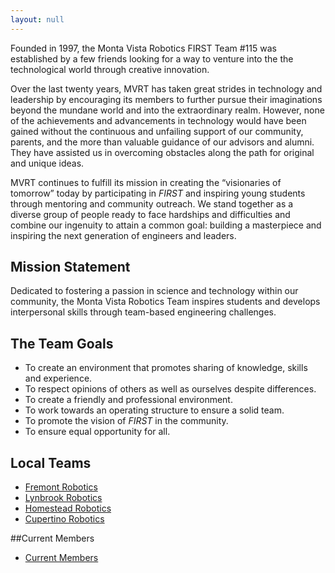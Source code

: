 ```yaml
---
layout: null
---
```


Founded in 1997, the Monta Vista Robotics FIRST Team #115 was established
by a few friends looking for a way to venture into the the technological
world through creative innovation.

Over the last twenty years, MVRT has taken great strides in technology
and leadership by encouraging its members to further pursue their
imaginations beyond the mundane world and into the extraordinary realm.
However, none of the achievements and advancements in technology would have
been gained without the continuous and unfailing support of our community,
parents, and the more than valuable guidance of our advisors and alumni.
They have assisted us in overcoming obstacles along the path for original
and unique ideas.

MVRT continues to fulfill its mission in creating the “visionaries of
tomorrow” today by participating in <i class="first">FIRST</i> and
inspiring young students through mentoring and community outreach. We stand
together as a diverse group of people ready to face hardships and
difficulties and combine our ingenuity to attain a common goal: building a
masterpiece and inspiring the next generation of engineers and leaders.


## Mission Statement

Dedicated to fostering a passion in science and technology within our
community, the Monta Vista Robotics Team inspires students and develops
interpersonal skills through team-based engineering challenges.


## The Team Goals

+ To create an environment that promotes sharing of knowledge, skills and
experience.
+ To respect opinions of others as well as ourselves despite
differences.
+ To create a friendly and professional environment.
+ To work towards an operating structure to ensure a solid team.
+ To promote the vision of <i class="first">FIRST</i> in the
community.
+ To ensure equal opportunity for all.

## Local Teams
+ [Fremont Robotics](https://www.fremontrobotics.com)
+ [Lynbrook Robotics](http://lynbrookrobotics.com)
+ [Homestead Robotics](http://homesteadrobotics.com)
+ [Cupertino Robotics](http://tinorobotics.org)

##Current Members
+ [Current Members](/about/people/)
